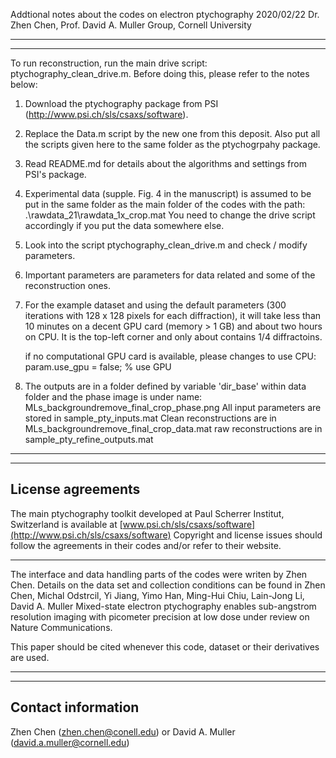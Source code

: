 Addtional notes about the codes on electron ptychography
2020/02/22 Dr. Zhen Chen, Prof. David A. Muller Group, Cornell University
	 
----------------------
----------------------
To run reconstruction, run the main drive script: ptychography_clean_drive.m. Before doing this, please refer to the notes below:
 
1. Download the ptychography package from PSI (http://www.psi.ch/sls/csaxs/software).

2. Replace the Data.m script by the new one from this deposit. Also put all the scripts given here to the same folder as the ptychogrpahy package.

3. Read README.md for details about the algorithms and settings from PSI's package. 

4. Experimental data (supple. Fig. 4 in the manuscript) is assumed to be put in the same folder as the main folder of the codes with the path: 
    .\rawdata_21\rawdata_1x_crop.mat
	You need to change the drive script accordingly if you put the data somewhere else.
		
5. Look into the script ptychography_clean_drive.m and check / modify parameters.

6. Important parameters are parameters for data related and some of the reconstruction ones.

7. For the example dataset and using the default parameters (300 iterations with 128 x 128 pixels for each diffraction), 
   it will take less than 10 minutes on a decent GPU card (memory > 1 GB) and about two hours on CPU.
   It is the top-left corner and only about contains 1/4 diffractoins. 
   
   if no computational GPU card is available, please changes to use CPU:
   param.use_gpu = false; % use GPU
   
8. The outputs are in a folder defined by variable 'dir_base' within data folder and the phase image is under name:
     MLs_backgroundremove_final_crop_phase.png
	 All input parameters are stored in sample_pty_inputs.mat 
	 Clean reconstructions are in MLs_backgroundremove_final_crop_data.mat
	 raw reconstructions are in sample_pty_refine_outputs.mat
	 
----------------------
----------------------

License agreements
----------------------

The main ptychography toolkit developed at Paul Scherrer Institut, Switzerland is available at
 [www.psi.ch/sls/csaxs/software](http://www.psi.ch/sls/csaxs/software)
Copyright and license issues should follow the agreements in their codes and/or refer to their website. 

-----------------------
The interface and data handling parts of the codes were writen by Zhen Chen. 
Details on the data set and collection conditions can be found in
Zhen Chen, Michal Odstrcil, Yi Jiang, Yimo Han, Ming-Hui Chiu, Lain-Jong Li, David A. Muller
Mixed-state electron ptychography enables sub-angstrom resolution imaging with picometer precision at low dose 
under review on Nature Communications.

This paper should be cited whenever this code, dataset or their derivatives are used.
 
----------------------
----------------------

Contact information
----------------------
Zhen Chen (zhen.chen@conell.edu) or David A. Muller (david.a.muller@cornell.edu)
